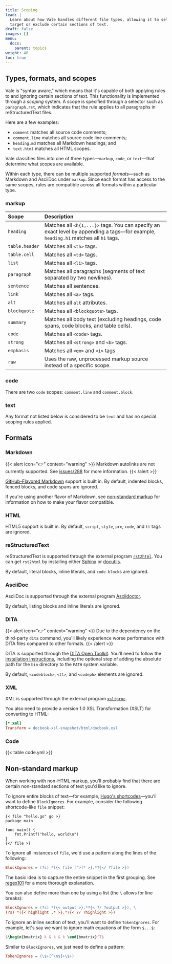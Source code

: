```yaml
---
title: Scoping
lead: |
  Learn about how Vale handles different file types, allowing it to selectively
  target or exclude certain sections of text.
draft: false
images: []
menu:
  docs:
    parent: topics
weight: 40
toc: true
---
```


## Types, formats, and scopes

Vale is "syntax aware," which means that it's capable of both applying rules to
and ignoring certain sections of text. This functionality is implemented
through a *scoping* system. A scope is specified through a selector such as
`paragraph.rst`, which indicates that the rule applies to all paragraphs in
reStructuredText files.

Here are a few examples:

* `comment` matches all source code comments;
* `comment.line` matches all source code line comments;
* `heading.md` matches all Markdown headings; and
* `text.html` matches all HTML scopes.

Vale classifies files into one of three types&mdash;`markup`, `code`, or
`text`&mdash;that determine what scopes are available.

Within each type, there can be multiple supported *formats*&mdash;such as
Markdown and AsciiDoc under `markup`. Since each format has access to the same
scopes, rules are compatible across all formats within a particular type.

### markup

| Scope | Description |
| :--- | :--- |
| `heading` | Matches all `<h{1,...}>` tags. You can specify an exact level by appending a tags—for example, `heading.h1` matches all `h1` tags. |
| `table.header` | Matches all `<th>` tags. |
| `table.cell` | Matches all `<td>` tags. |
| `list` | Matches all `<li>` tags. |
| `paragraph` | Matches all paragraphs \(segments of text separated by two newlines\). |
| `sentence` | Matches all sentences. |
| `link` | Matches all `<a>` tags. |
| `alt` | Matches all `alt` attributes. |
| `blockquote` | Matches all `<blockquote>` tags. |
| `summary` | Matches all body text \(excluding headings, code spans, code blocks, and table cells\). |
| `code` | Matches all `<code>` tags. |
| `strong` | Matches all `<strong>` and `<b>` tags. |
| `emphasis` | Matches all `<em>` and `<i>` tags |
| `raw` | Uses the raw, unprocessed markup source instead of a specific scope. |

### code

There are two `code` scopes: `comment.line` and `comment.block`.

### text

Any format not listed below is considered to be `text` and has no special
scoping rules applied.

## Formats

### Markdown

{{< alert icon="👉" context="warning" >}}
Markdown autolinks are not currently supported. See [issues/288](https://github.com/errata-ai/vale/issues/288) for more information.
{{< /alert >}}

[GitHub-Flavored Markdown](https://github.github.com/gfm/) support is built in.
By default, indented blocks, fenced blocks, and code spans are ignored.

If you're using another flavor of Markdown, see
[non-standard markup](#non-standard-markup) for information on how to
make your flavor compatible.

### HTML

HTML5 support is built in. By default, `script`, `style`, `pre`, `code`,
and `tt` tags are ignored.

### reStructuredText

reStructuredText is supported through the external program
[`rst2html`](http://docutils.sourceforge.net/docs/user/tools.html#rst2html-py). You can get
`rst2html` by installing either [Sphinx](http://www.sphinx-doc.org/en/stable/) or
[docutils](http://docutils.sourceforge.net/).

By default, literal blocks, inline literals, and `code-block`s are ignored.

### AsciiDoc

AsciiDoc is supported through the external program [Asciidoctor](https://rubygems.org/gems/asciidoctor).

By default, listing blocks and inline literals are ignored.

### DITA

{{< alert icon="👉" context="warning" >}}
Due to the dependency on the third-party `dita` command,
you'll likely experience worse performance with DITA files compared to other formats.
{{< /alert >}}

DITA is supported through the [DITA Open Toolkit](https://www.dita-ot.org/). You'll need to follow the [installation instructions](https://www.dita-ot.org/dev/topics/installing-client.html), including the optional step of adding the absolute path for the `bin` directory to the `PATH` system variable.

By default, `<codeblock>`, `<tt>`, and `<codeph>` elements are ignored.

### XML

XML is supported through the external program [`xsltproc`](http://xmlsoft.org/XSLT/xsltproc.html).

You also need to provide a version 1.0 XSL Transformation \(XSLT\) for converting to HTML:

```ini
[*.xml]
Transform = docbook-xsl-snapshot/html/docbook.xsl
```

### Code

{{< table code.yml >}}

## Non-standard markup

When working with non-HTML markup, you'll probably find that there are certain
non-standard sections of text you'd like to ignore.

To ignore entire blocks of text—for example,
[Hugo's shortcodes](https://gohugo.io/content-management/shortcodes/)—you'll
want to define `BlockIgnores`. For example, consider the following
shortcode-like `file` snippet:

```text
{< file "hello.go" go >}
package main

func main() {
    fmt.Printf("hello, world\n")
}
{</ file >}
```

To ignore all instances of `file`, we'd use a pattern along the lines of the
following:

```ini
BlockIgnores = (?s) *({< file [^>]* >}.*?{</ ?file >})
```

The basic idea is to capture the entire snippet in the first grouping. See
[regex101](https://regex101.com/r/mFM0kZ/1/) for a more thorough explanation.

You can also define more than one by using a list \(the `\` allows for line
breaks\):

```ini
BlockIgnores = (?s) *({< output >}.*?{< ?/ ?output >}), \
(?s) *({< highlight .* >}.*?{< ?/ ?highlight >})
```

To ignore an inline section of text, you'll want to define `TokenIgnores`. For
example, let's say we want to ignore math equations of the form `$...$`:

```latex
$\begin{bmatrix} k & k & k \end{bmatrix}^T$
```

Similar to `BlockIgnores`, we just need to define a pattern:

```ini
TokenIgnores = (\$+[^\n$]+\$+)
```

